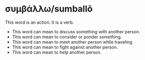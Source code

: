 # συμβάλλω/sumballō
This word is an action. It is a verb.

* This word can mean to discuss something with another person.
* This word can mean to consider or ponder something.
* This word can mean to meet another person while traveling.
* This word can mean to fight against another person.
* This word can mean to help another person.
